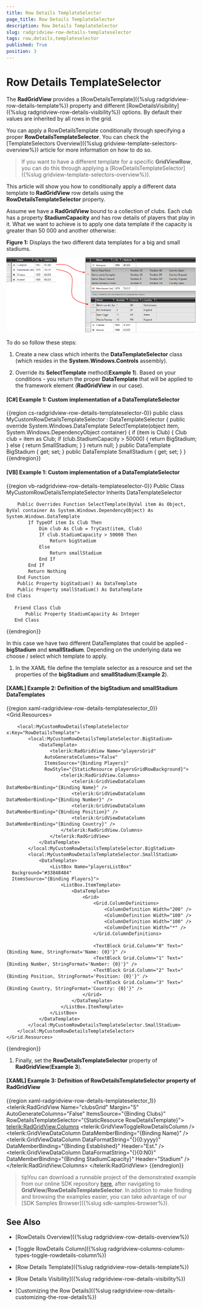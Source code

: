 ```yaml
---
title: Row Details TemplateSelector
page_title: Row Details TemplateSelector
description: Row Details TemplateSelector
slug: radgridview-row-details-templateselector
tags: row,details,templateselector
published: True
position: 3
---
```


# Row Details TemplateSelector

The __RadGridView__ provides a [RowDetailsTemplate]({%slug radgridview-row-details-template%}) property and different [RowDetailsVisibility]({%slug radgridview-row-details-visibility%}) options. By default their values are inherited by all rows in the grid.         

You can apply a RowDetailsTemplate conditionally through specifying a proper __RowDetailsTemplateSelector__. You can check the [TemplateSelectors Overview]({%slug gridview-template-selectors-overview%}) article for more information on how to do so.         

>If you want to have a different template for a specific __GridViewRow__, you can do this through applying a [RowDetailsTemplateSelector]({%slug gridview-template-selectors-overview%}).

This article will show you how to conditionally apply a different data template to __RadGridView__ row details using the __RowDetailsTemplateSelector__ property.
		
Assume we have a __RadGridView__ bound to a collection of clubs. Each club has a property __StadiumCapacity__  and has row details of players that play in it. What we want to achieve is to apply one data template if the capacity is greater than 50 000 and another otherwise:

__Figure 1:__ Displays the two different data templates for a big and small stadiums.

![Row Details Template Selector](images/RowDetailsTemplateSelector.png)

To do so follow these steps:		  
		
1. Create a new class which inherits the __DataTemplateSelector__ class (which resides in the __System.Windows.Controls__ assembly).
			

1. Override its __SelectTemplate__ method(__Example 1__). Based on your conditions - you return the proper __DataTemplate__ that will be applied to the framework element (__RadGridView__ in our case).
				
#### __[C#] Example 1: Custom implementation of a DataTemplateSelector__

{{region cs-radgridview-row-details-templateselector-0}}
	public class MyCustomRowDetailsTemplateSelector : DataTemplateSelector
	{
	    public override System.Windows.DataTemplate SelectTemplate(object item, System.Windows.DependencyObject container)
	    {
	        if (item is Club)
	        {
	            Club club = item as Club;
	            if (club.StadiumCapacity > 50000)
	            {
	                return BigStadium;
	            }
	            else
	            {
	                return SmallStadium;
	            }
	        }
	        return null;
	    }
	    public DataTemplate BigStadium { get; set; }
	    public DataTemplate SmallStadium { get; set; }
	}
{{endregion}}


#### __[VB] Example 1: Custom implementation of a DataTemplateSelector__

{{region vb-radgridview-row-details-templateselector-0}}
	Public Class MyCustomRowDetailsTemplateSelector
		Inherits DataTemplateSelector
	
		Public Overrides Function SelectTemplate(ByVal item As Object, ByVal container As System.Windows.DependencyObject) As System.Windows.DataTemplate
			If TypeOf item Is Club Then
				Dim club As Club = TryCast(item, Club)
				If club.StadiumCapacity > 50000 Then
					Return bigStadium
				Else
					Return smallStadium
				End If
			End If
			Return Nothing
		End Function
		Public Property bigStadium() As DataTemplate
		Public Property smallStadium() As DataTemplate
	End Class
	
	   Friend Class Club
	       Public Property StadiumCapacity As Integer
	   End Class
{{endregion}}

In this case we have two different DataTemplates that could be applied - __bigStadium__ and __smallStadium__. Depending on the underlying data we choose / select which template to apply.
			

1. In the XAML file define the template selector as a resource and set the properties of the __bigStadium__ and __smallStadium__(__Example 2__).
				

#### __[XAML] Example 2: Definition of the bigStadium and smallStadium DataTemplates__

{{region xaml-radgridview-row-details-templateselector_0}}
	<Grid.Resources>
	    <Style x:Key="playersGridRowBackground"
	BasedOn="{StaticResource GridViewRowStyle}"
	TargetType="telerik:GridViewRow">
	        <Setter Property="Background" Value="#33848484" />
	    </Style>
	
	    <local:MyCustomRowDetailsTemplateSelector x:Key="RowDetailsTemplate">
	        <local:MyCustomRowDetailsTemplateSelector.BigStadium>
	            <DataTemplate>
	                <telerik:RadGridView Name="playersGrid"
	              AutoGenerateColumns="False"
	              ItemsSource="{Binding Players}"
	              RowStyle="{StaticResource playersGridRowBackground}">
	                    <telerik:RadGridView.Columns>
	                        <telerik:GridViewDataColumn DataMemberBinding="{Binding Name}" />
	                        <telerik:GridViewDataColumn DataMemberBinding="{Binding Number}" />
	                        <telerik:GridViewDataColumn DataMemberBinding="{Binding Position}" />
	                        <telerik:GridViewDataColumn DataMemberBinding="{Binding Country}" />
	                    </telerik:RadGridView.Columns>
	                </telerik:RadGridView>
	            </DataTemplate>
	        </local:MyCustomRowDetailsTemplateSelector.BigStadium>
	        <local:MyCustomRowDetailsTemplateSelector.SmallStadium>
	            <DataTemplate>
	                <ListBox Name="playersListBox"
	  Background="#33848484"
	  ItemsSource="{Binding Players}">
	                    <ListBox.ItemTemplate>
	                        <DataTemplate>
	                            <Grid>
	                                <Grid.ColumnDefinitions>
	                                    <ColumnDefinition Width="200" />
	                                    <ColumnDefinition Width="100" />
	                                    <ColumnDefinition Width="100" />
	                                    <ColumnDefinition Width="*" />
	                                </Grid.ColumnDefinitions>
	
	                                <TextBlock Grid.Column="0" Text="{Binding Name, StringFormat='Name: {0}'}" />
	                                <TextBlock Grid.Column="1" Text="{Binding Number, StringFormat='Number: {0}'}" />
	                                <TextBlock Grid.Column="2" Text="{Binding Position, StringFormat='Position: {0}'}" />
	                                <TextBlock Grid.Column="3" Text="{Binding Country, StringFormat='Country: {0}'}" />
	                            </Grid>
	                        </DataTemplate>
	                    </ListBox.ItemTemplate>
	                </ListBox>
	            </DataTemplate>
	        </local:MyCustomRowDetailsTemplateSelector.SmallStadium>
	    </local:MyCustomRowDetailsTemplateSelector>
	</Grid.Resources>
{{endregion}}

1. Finally, set the __RowDetailsTemplateSelector__ property of __RadGridView__(__Example 3__).
				 
#### __[XAML] Example 3: Definition of RowDetailsTemplateSelector property of RadGridView__

{{region xaml-radgridview-row-details-templateselector_1}}
	<telerik:RadGridView Name="clubsGrid"
	      Margin="5"
	      AutoGenerateColumns="False"
	      ItemsSource="{Binding Clubs}"
	      RowDetailsTemplateSelector="{StaticResource RowDetailsTemplate}">
	    <telerik:RadGridView.Columns>
	        <telerik:GridViewToggleRowDetailsColumn />
	        <telerik:GridViewDataColumn DataMemberBinding="{Binding Name}" />
	        <telerik:GridViewDataColumn DataFormatString="{}{0:yyyy}"
	            DataMemberBinding="{Binding Established}"
	            Header="Est." />
	        <telerik:GridViewDataColumn DataFormatString="{}{0:N0}"
	            DataMemberBinding="{Binding StadiumCapacity}"
	            Header="Stadium" />
	    </telerik:RadGridView.Columns>
	</telerik:RadGridView>
{{endregion}}

>tipYou can download a runnable project of the demonstrated example from our online SDK repository [here](https://github.com/telerik/xaml-sdk), after navigating to __GridView/RowDetailsTemplateSelector__. In addition to make finding and browsing the examples easier, you can take advantage of our [SDK Samples Browser]({%slug sdk-samples-browser%}).                 

## See Also

 * [RowDetails Overview]({%slug radgridview-row-details-overview%})

 * [Toggle RowDetails Column]({%slug radgridview-columns-column-types-toggle-rowdetails-column%})

 * [Row Details Template]({%slug radgridview-row-details-template%})

 * [Row Details Visibility]({%slug radgridview-row-details-visibility%})

 * [Customizing the Row Details]({%slug radgridview-row-details-customizing-the-row-details%})
